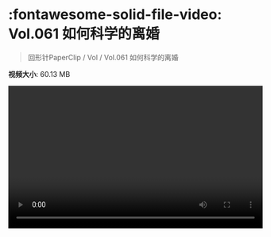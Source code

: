 # :fontawesome-solid-file-video: Vol.061 如何科学的离婚

> 回形针PaperClip / Vol / Vol.061 如何科学的离婚

**视频大小**: 60.13 MB

<video id="V-e3260d8e2f8f2fdb3b383230da1e7a71" width="512" height="288" preload="none" playsinline webkit-playsinline></video>